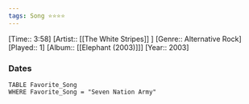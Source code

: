 ```yaml
---
tags: Song ⭐⭐⭐⭐ 
---
```

[Time:: 3:58]
[Artist:: [[The White Stripes]] ]
[Genre:: Alternative Rock]
[Played:: 1]
[Album:: [[Elephant (2003)]]]
[Year:: 2003]
### Dates
````dataview
TABLE Favorite_Song
WHERE Favorite_Song = "Seven Nation Army"
````